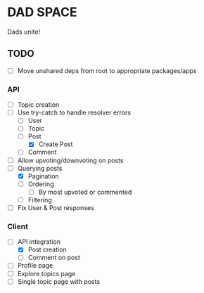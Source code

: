# DAD SPACE

Dads unite!

## TODO

- [ ] Move unshared deps from root to appropriate packages/apps

### API

- [ ] Topic creation
- [ ] Use try-catch to handle resolver errors
  - [ ] User
  - [ ] Topic
  - [ ] Post
    - [x] Create Post
  - [ ] Comment
- [ ] Allow upvoting/downvoting on posts
- [ ] Querying posts
  - [x] Pagination
  - [ ] Ordering
    - [ ] By most upvoted or commented
  - [ ] Filtering
- [ ] Fix User & Post responses

### Client

- [ ] API integration
  - [x] Post creation
  - [ ] Comment on post
- [ ] Profile page
- [ ] Explore topics page
- [ ] Single topic page with posts
